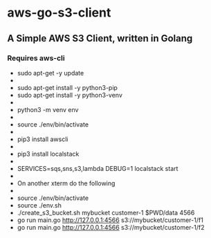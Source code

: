 # aws-go-s3-client

## A Simple AWS S3 Client, written in Golang

### Requires aws-cli
* sudo apt-get -y update
*
* sudo apt-get install -y python3-pip
* sudo apt-get install -y python3-venv
*
* python3 -m venv env
*
* source ./env/bin/activate
*
* pip3 install awscli
*
* pip3 install localstack
*
* SERVICES=sqs,sns,s3,lambda DEBUG=1 localstack start
*
* On another xterm do the following
*
* source ./env/bin/activate
* source ./env.sh
* ./create_s3_bucket.sh mybucket customer-1 $PWD/data 4566
* go run main.go http://127.0.0.1:4566 s3://mybucket/customer-1/f1
* go run main.go http://127.0.0.1:4566 s3://mybucket/customer-1/f2

